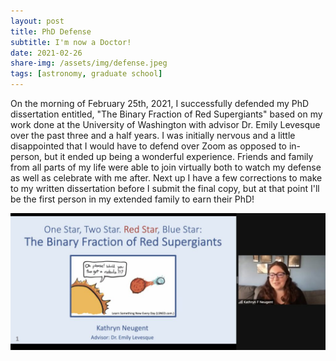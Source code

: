 ```yaml
---
layout: post
title: PhD Defense
subtitle: I'm now a Doctor!
date: 2021-02-26
share-img: /assets/img/defense.jpeg
tags: [astronomy, graduate school]
---
```


On the morning of February 25th, 2021, I successfully defended my PhD dissertation entitled, "The Binary Fraction of Red Supergiants" based on my work done at the University of Washington with advisor Dr. Emily Levesque over the past three and a half years. I was initially nervous and a little disappointed that I would have to defend over Zoom as opposed to in-person, but it ended up being a wonderful experience. Friends and family from all parts of my life were able to join virtually both to watch my defense as well as celebrate with me after. Next up I have a few corrections to make to my written dissertation before I submit the final copy, but at that point I'll be the first person in my extended family to earn their PhD!

![Defense](/assets/img/defense.jpeg)